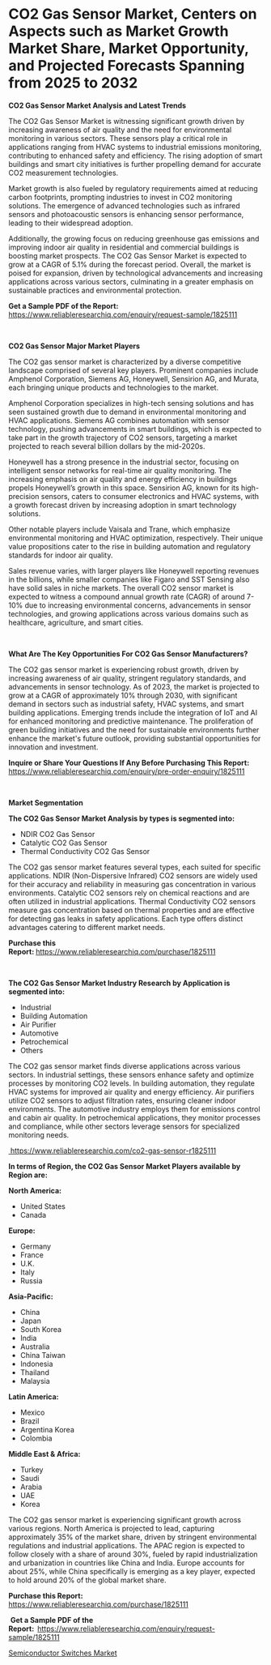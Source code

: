 <p><h1>CO2 Gas Sensor Market, Centers on Aspects such as Market Growth Market Share, Market Opportunity, and Projected Forecasts Spanning from 2025 to 2032</h1></p><p><strong>CO2 Gas Sensor Market Analysis and Latest Trends</strong></p>
<p><p>The CO2 Gas Sensor Market is witnessing significant growth driven by increasing awareness of air quality and the need for environmental monitoring in various sectors. These sensors play a critical role in applications ranging from HVAC systems to industrial emissions monitoring, contributing to enhanced safety and efficiency. The rising adoption of smart buildings and smart city initiatives is further propelling demand for accurate CO2 measurement technologies.</p><p>Market growth is also fueled by regulatory requirements aimed at reducing carbon footprints, prompting industries to invest in CO2 monitoring solutions. The emergence of advanced technologies such as infrared sensors and photoacoustic sensors is enhancing sensor performance, leading to their widespread adoption.</p><p>Additionally, the growing focus on reducing greenhouse gas emissions and improving indoor air quality in residential and commercial buildings is boosting market prospects. The CO2 Gas Sensor Market is expected to grow at a CAGR of 5.1% during the forecast period. Overall, the market is poised for expansion, driven by technological advancements and increasing applications across various sectors, culminating in a greater emphasis on sustainable practices and environmental protection.</p></p>
<p><strong>Get a Sample PDF of the Report:&nbsp;</strong> <a href="https://www.reliableresearchiq.com/enquiry/request-sample/1825111?utm_campaign=3441&utm_medium=2&utm_source=Github&utm_content=ia&utm_term=06042025&utm_id=co2-gas-sensor">https://www.reliableresearchiq.com/enquiry/request-sample/1825111</a></p>
<p>&nbsp;</p>
<p><strong>CO2 Gas Sensor Major Market Players</strong></p>
<p><p>The CO2 gas sensor market is characterized by a diverse competitive landscape comprised of several key players. Prominent companies include Amphenol Corporation, Siemens AG, Honeywell, Sensirion AG, and Murata, each bringing unique products and technologies to the market.</p><p>Amphenol Corporation specializes in high-tech sensing solutions and has seen sustained growth due to demand in environmental monitoring and HVAC applications. Siemens AG combines automation with sensor technology, pushing advancements in smart buildings, which is expected to take part in the growth trajectory of CO2 sensors, targeting a market projected to reach several billion dollars by the mid-2020s.</p><p>Honeywell has a strong presence in the industrial sector, focusing on intelligent sensor networks for real-time air quality monitoring. The increasing emphasis on air quality and energy efficiency in buildings propels Honeywell’s growth in this space. Sensirion AG, known for its high-precision sensors, caters to consumer electronics and HVAC systems, with a growth forecast driven by increasing adoption in smart technology solutions.</p><p>Other notable players include Vaisala and Trane, which emphasize environmental monitoring and HVAC optimization, respectively. Their unique value propositions cater to the rise in building automation and regulatory standards for indoor air quality.</p><p>Sales revenue varies, with larger players like Honeywell reporting revenues in the billions, while smaller companies like Figaro and SST Sensing also have solid sales in niche markets. The overall CO2 sensor market is expected to witness a compound annual growth rate (CAGR) of around 7-10% due to increasing environmental concerns, advancements in sensor technologies, and growing applications across various domains such as healthcare, agriculture, and smart cities.</p></p>
<p>&nbsp;</p>
<p><strong>What Are The Key Opportunities For CO2 Gas Sensor Manufacturers?</strong></p>
<p><p>The CO2 gas sensor market is experiencing robust growth, driven by increasing awareness of air quality, stringent regulatory standards, and advancements in sensor technology. As of 2023, the market is projected to grow at a CAGR of approximately 10% through 2030, with significant demand in sectors such as industrial safety, HVAC systems, and smart building applications. Emerging trends include the integration of IoT and AI for enhanced monitoring and predictive maintenance. The proliferation of green building initiatives and the need for sustainable environments further enhance the market's future outlook, providing substantial opportunities for innovation and investment.</p></p>
<p><strong>Inquire or Share Your Questions If Any Before Purchasing This Report:</strong> <a href="https://www.reliableresearchiq.com/enquiry/pre-order-enquiry/1825111?utm_campaign=3441&utm_medium=2&utm_source=Github&utm_content=ia&utm_term=06042025&utm_id=co2-gas-sensor">https://www.reliableresearchiq.com/enquiry/pre-order-enquiry/1825111</a></p>
<p>&nbsp;</p>
<p><strong>Market Segmentation</strong></p>
<p><strong>The CO2 Gas Sensor Market Analysis by types is segmented into:</strong></p>
<p><ul><li>NDIR CO2 Gas Sensor</li><li>Catalytic CO2 Gas Sensor</li><li>Thermal Conductivity CO2 Gas Sensor</li></ul></p>
<p><p>The CO2 gas sensor market features several types, each suited for specific applications. NDIR (Non-Dispersive Infrared) CO2 sensors are widely used for their accuracy and reliability in measuring gas concentration in various environments. Catalytic CO2 sensors rely on chemical reactions and are often utilized in industrial applications. Thermal Conductivity CO2 sensors measure gas concentration based on thermal properties and are effective for detecting gas leaks in safety applications. Each type offers distinct advantages catering to different market needs.</p></p>
<p><strong>Purchase this Report:&nbsp;</strong><a href="https://www.reliableresearchiq.com/purchase/1825111?utm_campaign=3441&utm_medium=2&utm_source=Github&utm_content=ia&utm_term=06042025&utm_id=co2-gas-sensor">https://www.reliableresearchiq.com/purchase/1825111</a></p>
<p>&nbsp;</p>
<p><strong>The CO2 Gas Sensor Market Industry Research by Application is segmented into:</strong></p>
<p><ul><li>Industrial</li><li>Building Automation</li><li>Air Purifier</li><li>Automotive</li><li>Petrochemical</li><li>Others</li></ul></p>
<p><p>The CO2 gas sensor market finds diverse applications across various sectors. In industrial settings, these sensors enhance safety and optimize processes by monitoring CO2 levels. In building automation, they regulate HVAC systems for improved air quality and energy efficiency. Air purifiers utilize CO2 sensors to adjust filtration rates, ensuring cleaner indoor environments. The automotive industry employs them for emissions control and cabin air quality. In petrochemical applications, they monitor processes and compliance, while other sectors leverage sensors for specialized monitoring needs.</p></p>
<p><a href="https://www.reliableresearchiq.com/co2-gas-sensor-r1825111?utm_campaign=3441&utm_medium=2&utm_source=Github&utm_content=ia&utm_term=06042025&utm_id=co2-gas-sensor">&nbsp;https://www.reliableresearchiq.com/co2-gas-sensor-r1825111</a></p>
<p><strong>In terms of Region, the CO2 Gas Sensor Market Players available by Region are:</strong></p>
<p>
    <p> <strong> North America: </strong>
        <ul>
            <li>United States</li>
            <li>Canada</li>
        </ul>
        </p> 
    <p> <strong> Europe: </strong>
        <ul>
            <li>Germany</li>
            <li>France</li>
            <li>U.K.</li>
            <li>Italy</li>
            <li>Russia</li>
        </ul>
        </p> 
    <p> <strong> Asia-Pacific: </strong>
        <ul>
            <li>China</li>
            <li>Japan</li>
            <li>South Korea</li>
            <li>India</li>
            <li>Australia</li>
            <li>China Taiwan</li>
            <li>Indonesia</li>
            <li>Thailand</li>
            <li>Malaysia</li>
        </ul>
        </p> 
    <p> <strong> Latin America: </strong>
        <ul>
            <li>Mexico</li>
            <li>Brazil</li>
            <li>Argentina Korea</li>
            <li>Colombia</li>
        </ul>
        </p> 
    <p> <strong> Middle East & Africa: </strong>
        <ul>
            <li>Turkey</li>
            <li>Saudi</li>
            <li>Arabia</li>
            <li>UAE</li>
            <li>Korea</li>
        </ul>
    </p>
    </p>
<p><p>The CO2 gas sensor market is experiencing significant growth across various regions. North America is projected to lead, capturing approximately 35% of the market share, driven by stringent environmental regulations and industrial applications. The APAC region is expected to follow closely with a share of around 30%, fueled by rapid industrialization and urbanization in countries like China and India. Europe accounts for about 25%, while China specifically is emerging as a key player, expected to hold around 20% of the global market share.</p></p>
<p><strong>Purchase this Report: </strong><a href="https://www.reliableresearchiq.com/purchase/1825111?utm_campaign=3441&utm_medium=2&utm_source=Github&utm_content=ia&utm_term=06042025&utm_id=co2-gas-sensor">https://www.reliableresearchiq.com/purchase/1825111</a></p>
<p>&nbsp;<strong>Get a Sample PDF of the Report:&nbsp;&nbsp;</strong><a href="https://www.reliableresearchiq.com/enquiry/request-sample/1825111?utm_campaign=3441&utm_medium=2&utm_source=Github&utm_content=ia&utm_term=06042025&utm_id=co2-gas-sensor">https://www.reliableresearchiq.com/enquiry/request-sample/1825111</a></p>
<p><strong></strong></p>
<p><p><a href="https://github.com/shrebasokib/Market-Research-Report-List-1/blob/main/semiconductor-switches-market.md?utm_campaign=3441&utm_medium=2&utm_source=Github&utm_content=ia&utm_term=06042025&utm_id=co2-gas-sensor">Semiconductor Switches Market</a></p></p>
